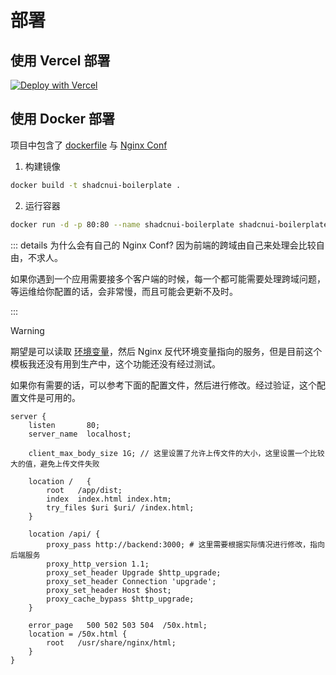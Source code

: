 # 部署

## 使用 Vercel 部署

[![Deploy with Vercel](https://vercel.com/button)](https://vercel.com/new/clone?repository-url=https%3A%2F%2Fgithub.com%2FTinsFox%2Fshadcnui-boilerplate&env=VITE_APP_NAME,VITE_API_URL,VITE_ENABLE_DEVTOOLS,VITE_EDITOR,VITE_ENABLE_MOCK)


## 使用 Docker 部署

项目中包含了 [dockerfile](https://github.com/TinsFox/shadcnui-boilerplate/blob/main/Dockerfile) 与 [Nginx Conf](https://github.com/TinsFox/shadcnui-boilerplate/blob/main/docker/nginx.conf)


1. 构建镜像

```bash
docker build -t shadcnui-boilerplate .
```

2. 运行容器

```bash
docker run -d -p 80:80 --name shadcnui-boilerplate shadcnui-boilerplate
```

::: details 为什么会有自己的 Nginx Conf?
因为前端的跨域由自己来处理会比较自由，不求人。

如果你遇到一个应用需要接多个客户端的时候，每一个都可能需要处理跨域问题，等运维给你配置的话，会非常慢，而且可能会更新不及时。

:::

> [!WARNING]
> 期望是可以读取 [环境变量](https://github.com/TinsFox/shadcnui-boilerplate/blob/main/docker/nginx.conf#L14)，然后 Nginx 反代环境变量指向的服务，但是目前这个模板我还没有用到生产中，这个功能还没有经过测试。

如果你有需要的话，可以参考下面的配置文件，然后进行修改。经过验证，这个配置文件是可用的。

```nginx.conf{12-20}
server {
    listen       80;
    server_name  localhost;

    client_max_body_size 1G; // 这里设置了允许上传文件的大小，这里设置一个比较大的值，避免上传文件失败

    location /   {
        root   /app/dist;
        index  index.html index.htm;
        try_files $uri $uri/ /index.html;
    }

    location /api/ {
        proxy_pass http://backend:3000; # 这里需要根据实际情况进行修改，指向后端服务
        proxy_http_version 1.1;
        proxy_set_header Upgrade $http_upgrade;
        proxy_set_header Connection 'upgrade';
        proxy_set_header Host $host;
        proxy_cache_bypass $http_upgrade;
    }

    error_page   500 502 503 504  /50x.html;
    location = /50x.html {
        root   /usr/share/nginx/html;
    }
}
```
